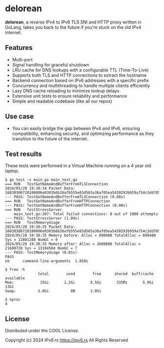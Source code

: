 # delorean

**delorean**, a reverse IPv4 to IPv6 TLS SNI and HTTP proxy written in GoLang, takes you back to the future if you're stuck on the old IPv4 internet.

## Features

- Multi-port
- Signal handling for graceful shutdown
- LRU cache for DNS lookups with a configurable TTL (Time-To-Live)
- Supports both TLS and HTTP connections to extract the hostname
- Backend connection based on IPv6 addresses with a specific prefix
- Concurrency and multithreading to handle multiple clients efficiently
- Lazy DNS cache reloading to minimize lookup delays
- Extensive unit tests to ensure reliability and performance
- Simple and readable codebase (like all our repos)

## Use case

- You can easily bridge the gap between IPv4 and IPv6, ensuring compatibility, enhancing security, and optimizing performance as they transition to the future of the internet.

## Test results

These tests were performed in a Virtual Machine running on a 4 year old laptop.

```
$ go test -v main.go main_test.go
=== RUN   TestGetNameAndBufferFromTLSConnection
2024/05/20 19:38:34 Packet Data: 16030300720100006e0303b6b26afb555e03d565a36af05ea5430293b959a754c3dd78575834c582fd53d1000004000100ff010000410000000e000c00000f7777772e6578616d706c652e636f6d000d0020001e060106020603050105020503040104020403030103020303020102020203000f000101
--- PASS: TestGetNameAndBufferFromTLSConnection (0.00s)
=== RUN   TestGetNameAndBufferFromHTTPConnection
--- PASS: TestGetNameAndBufferFromHTTPConnection (0.00s)
=== RUN   TestStressServer
    main_test.go:207: Total failed connections: 0 out of 1000 attempts
--- PASS: TestStressServer (1.04s)
=== RUN   TestMemoryUsage
2024/05/20 19:38:35 Packet Data: 16030300720100006e0303b6b26afb555e03d565a36af05ea5430293b959a754c3dd78575834c582fd53d1000004000100ff010000410000000e000c00000f7777772e6578616d706c652e636f6d000d0020001e060106020603050105020503040104020403030103020303020102020203000f000101
2024/05/20 19:38:35 Memory before: Alloc = 890480 TotalAlloc = 890480 Sys = 12801288 NumGC = 0
2024/05/20 19:38:35 Memory after: Alloc = 2600808 TotalAlloc = 21688720 Sys = 13194504 NumGC = 7
--- PASS: TestMemoryUsage (0.01s)
PASS
ok  	command-line-arguments	1.050s
```

```
$ free -h
               total        used        free      shared  buff/cache   available
Mem:            15Gi       1.2Gi       8.5Gi       335Mi       5.9Gi        13Gi
Swap:          2.0Gi          0B       2.0Gi
```

```
$ nproc
4
```

## License

Distributed under the COOL License.

Copyright (c) 2024 IPv6.rs <https://ipv6.rs>
All Rights Reserved
